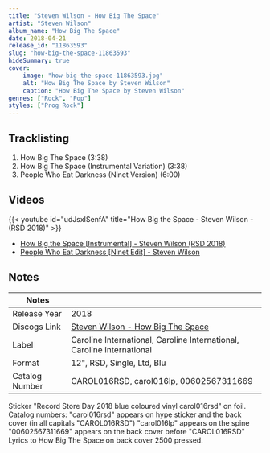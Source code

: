 ```yaml
---
title: "Steven Wilson - How Big The Space"
artist: "Steven Wilson"
album_name: "How Big The Space"
date: 2018-04-21
release_id: "11863593"
slug: "how-big-the-space-11863593"
hideSummary: true
cover:
    image: "how-big-the-space-11863593.jpg"
    alt: "How Big The Space by Steven Wilson"
    caption: "How Big The Space by Steven Wilson"
genres: ["Rock", "Pop"]
styles: ["Prog Rock"]
---
```


## Tracklisting
1. How Big The Space (3:38)
2. How Big The Space (Instrumental Variation) (3:38)
3. People Who Eat Darkness (Ninet Version) (6:00)

## Videos
{{< youtube id="udJsxISenfA" title="How Big the Space - Steven Wilson - (RSD 2018)" >}}
- [How Big the Space [Instrumental] - Steven Wilson (RSD 2018)](https://www.youtube.com/watch?v=2TlYJ1Dgfpw)
- [People Who Eat Darkness [Ninet Edit] - Steven Wilson](https://www.youtube.com/watch?v=qg42zH3c-oU)


## Notes

| Notes          |             |
| ---------------| ----------- |
| Release Year   | 2018 |
| Discogs Link   | [Steven Wilson - How Big The Space](https://www.discogs.com/release/11863593-Steven-Wilson-How-Big-The-Space) |
| Label          | Caroline International, Caroline International, Caroline International |
| Format         | 12\", RSD, Single, Ltd, Blu |
| Catalog Number | CAROL016RSD, carol016lp, 00602567311669 |

Sticker "Record Store Day 2018 blue coloured vinyl carol016rsd" on foil.  Catalog numbers:  "carol016rsd" appears on hype sticker and the back cover (in all capitals "CAROL016RSD") "carol016lp" appears on the spine  "00602567311669" appears on the back cover before "CAROL016RSD"  Lyrics to How Big The Space on back cover  2500 pressed.  

